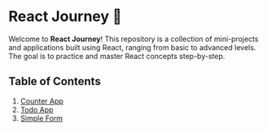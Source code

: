 # React Journey 🚀

Welcome to **React Journey**! This repository is a collection of mini-projects and applications built using React, ranging from basic to advanced levels. The goal is to practice and master React concepts step-by-step.

## Table of Contents

1. [Counter App](#counter-app)
2. [Todo App](#todo-app)
3. [Simple Form](#simple-form)

